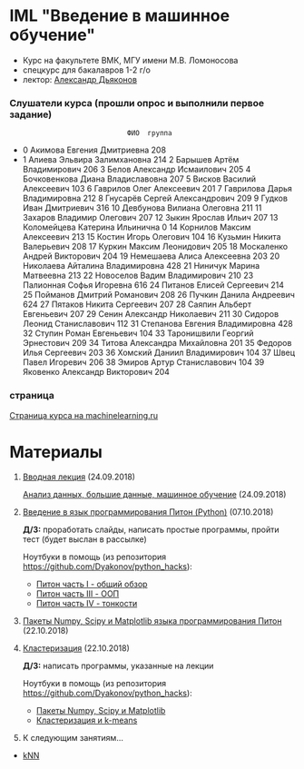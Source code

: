 # IML "Введение в машинное обучение"
* Курс на факультете ВМК, МГУ имени М.В. Ломоносова
* спецкурс для бакалавров 1-2 г/о
* лектор: [Александр Дьяконов](https://dyakonov.org/%d0%be%d0%b1-%d0%b0%d0%b2%d1%82%d0%be%d1%80%d0%b5/)


### Слушатели курса (прошли опрос и выполнили первое задание)

                                 ФИО  группа
- 0         Акимова Евгения Дмитриевна     208
- 1       Алиева Эльвира Залимхановна      214
2         Барышев Артём Владимирович     206
3         Белов Александр Исмаилович     205
4   Бочковенкова Диана Владиславовна     207
5          Висков Василий Алексеевич     103
6           Гаврилов Олег Алексеевич     201
7       Гаврилова Дарья Владимировна     212
8      Гнусарёв Сергей Александрович     209
9             Гудков Иван Дмитриевич     316
10        Девбунова Вилиана Олеговна     211
11         Захаров Владимир Олегович     207
12               Зыкин Ярослав Ильич     207
13    Коломейцева Катерина Ильинична       0
14        Корнилов Максим Алексеевич     213
15             Костин Игорь Олегович     104
16         Кузьмин Никита Валерьевич     208
17          Куркин Максим Леонидович     205
18      Москаленко Андрей Викторович     204
19        Немешаева Алиса Алексеевна     203
20   Николаева Айталина Владимировна     428
21          Ниничук Марина Матвеевна     213
22      Новоселов Вадим Владимирович     210
23          Палионная Софья Игоревна     616
24          Питанов Елисей Сергеевич     214
25        Пойманов Дмитрий Романович     208
26           Пучкин Данила Андреевич     624
27          Пятаков Никита Сергеевич     207
28        Саяпин Альберт Евгеньевич      207
29        Сенин Александр Николаевич     211
30      Сидоров Леонид Станиславович     112
31    Степанова Евгения Владимировна     428
32           Ступин Роман Евгеньевич     104
33    Таронишвили Георгий Эрнестович     209
34      Титова Александра Михайловна     201
35            Федоров Илья Сергеевич     203
36       Хомский Даниил Владимирович     104
37               Швец Павел Игоревич     206
38        Эмиров Артур Станиславович     104
39     Яковенко Александр Викторович     204


### страница
[Страница курса на machinelearning.ru](http://www.machinelearning.ru/wiki/index.php?title=Введение_в_машинное_обучение)

# Материалы

1. [Вводная лекция](IML2018_00_intro_03.pdf) (24.09.2018)

   [Анализ данных, большие данные, машинное обучение](IML2018_01_bigdata_02.pdf) (24.09.2018)
   
2. [Введение в язык программирования Питон (Python)](IML2018_02_pythonintro_12.pdf) (07.10.2018)

   **Д/З:** проработать слайды, написать простые программы, пройти тест (будет выслан в рассылке)

   Ноутбуки в помощь (из репозитория https://github.com/Dyakonov/python_hacks):
   * [Питон часть I - общий обзор](https://github.com/Dyakonov/python_hacks/blob/master/dj_python_0_intro_20181004.ipynb)
   * [Питон часть III - ООП](https://github.com/Dyakonov/python_hacks/blob/master/dj_python_2_oop_20181004.ipynb)
   * [Питон часть IV - тонкости](https://github.com/Dyakonov/python_hacks/blob/master/dj_python_4_tonko_20181004.ipynb)
   
3. [Пакеты Numpy, Scipy и Matplotlib языка программирования Питон](IML2018_03_numpy_04.pdf)  (22.10.2018)
4. [Кластеризация](IML2018_04_cluster.pdf)  (22.10.2018)

   **Д/З:** написать программы, указанные на лекции
   
   Ноутбуки в помощь (из репозитория https://github.com/Dyakonov/python_hacks):
   * [Пакеты Numpy, Scipy и Matplotlib](https://github.com/Dyakonov/python_hacks/blob/master/dj_numpy_20181021.ipynb)
   * [Кластеризация и k-means](https://github.com/Dyakonov/ml_hacks/blob/master/dj_IML_cluster_kmeans.ipynb)
   
   
   
  5. К следующим занятиям... 
   * [kNN](https://github.com/Dyakonov/ml_hacks/blob/master/dj_IML_kNN.ipynb)
